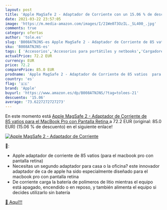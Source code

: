 ```yaml
---
layout: post
title: 'Apple MagSafe 2 - Adaptador de Corriente con un 15.06 % de descuento'
date: 2021-03-22 23:57:05
image: 'https://m.media-amazon.com/images/I/21We073OzIL._SL400_.jpg'
comments: true
category: ofertas
author: 'tole.es'
slug: 'B008ATNJNS-es Apple MagSafe 2 - Adaptador de Corriente de 85 vatios para...'
sku: 'B008ATNJNS-es'
tags: [ 'Accesorios','Accesorios para portátiles y netbooks','Cargadores y adaptadores para portátiles y netbooks','Cargadores y bases de carga para portátiles y netbooks','Informática','apple', ]
actualPrice: 72.2 EUR
currency: EUR
price: 72.2
comparePrice: 85.0 EUR
prodname: 'Apple MagSafe 2 - Adaptador de Corriente de 85 vatios  para el MacBook Pro con Pantalla Retina '
country: 'es'
flag: '🇪🇸'
brand: 'Apple'
buyurl: 'https://www.amazon.es/dp/B008ATNJNS/?tag=tolees-21'
descuento: '15.06'
average: '73.6227272727273'
---
```


En este momento está [Apple MagSafe 2 - Adaptador de Corriente de 85 vatios  para el MacBook Pro con Pantalla Retina ](https://www.amazon.es/dp/B008ATNJNS/?tag=tolees-21) a 72.2 EUR (original: 85.0 EUR) (15.06 %  de descuento) en el siguiente enlace!

[![Apple MagSafe 2 - Adaptador de Corriente](https://m.media-amazon.com/images/I/21We073OzIL._SL400_.jpg)](https://www.amazon.es/dp/B008ATNJNS/?tag=tolees-21)

🔎:

- Apple adaptador de corriente de 85 vatios (para el macbook pro con pantalla retina)
- Necesitas un segundo adaptador para casa o la oficina? este innovador adaptador de ca de apple ha sido especialmente diseñado para el macbook pro con pantalla retina
- De corriente carga la batería de polímeros de litio mientras el equipo está apagado, encendido o en reposo, y también alimenta el equipo si decides utilizarlo sin batería

[🛒 Aquí!!!](https://www.amazon.es/dp/B008ATNJNS/?tag=tolees-21)
